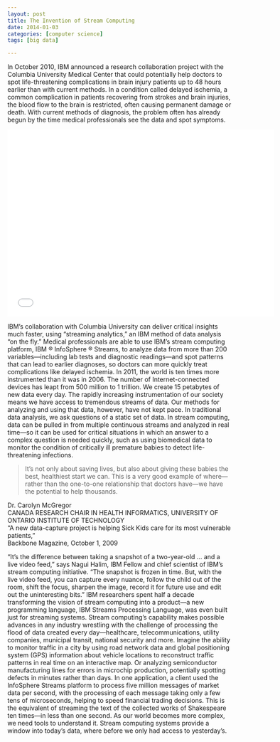 ```yaml
---
layout: post
title: The Invention of Stream Computing 
date: 2014-01-03
categories: [computer science]
tags: [big data]

---
```



In October 2010, IBM announced a research collaboration project with the Columbia University Medical Center that could potentially help doctors to spot life-threatening complications in brain injury patients up to 48 hours earlier than with current methods. In a condition called delayed ischemia, a common complication in patients recovering from strokes and brain injuries, the blood flow to the brain is restricted, often causing permanent damage or death. With current methods of diagnosis, the problem often has already begun by the time medical professionals see the data and spot symptoms.

<iframe width="600" height="420" src="//www.youtube.com/embed/robD54z9hbk" frameborder="0" allowfullscreen></iframe>

IBM’s collaboration with Columbia University can deliver critical insights much faster, using “streaming analytics,” an IBM method of data analysis “on the fly.” Medical professionals are able to use IBM’s stream computing platform, IBM ® InfoSphere ® Streams, to analyze data from more than 200 variables—including lab tests and diagnostic readings—and spot patterns that can lead to earlier diagnoses, so doctors can more quickly treat complications like delayed ischemia.
In 2011, the world is ten times more instrumented than it was in 2006. The number of Internet-connected devices has leapt from 500 million to 1 trillion. We create 15 petabytes of new data every day. The rapidly increasing instrumentation of our society means we have access to tremendous streams of data. Our methods for analyzing and using that data, however, have not kept pace. In traditional data analysis, we ask questions of a static set of data. In stream computing, data can be pulled in from multiple continuous streams and analyzed in real time—so it can be used for critical situations in which an answer to a complex question is needed quickly, such as using biomedical data to monitor the condition of critically ill premature babies to detect life-threatening infections.



> It’s not only about saving lives, but also about giving these babies the best, healthiest start we can. This is a very good example of where—rather than the one-to-one relationship that doctors have—we have the potential to help thousands. 

Dr. Carolyn McGregor   
CANADA RESEARCH CHAIR IN HEALTH INFORMATICS, UNIVERSITY OF ONTARIO INSTITUTE OF TECHNOLOGY  
“A new data-capture project is helping Sick Kids care for its most vulnerable patients,”   
Backbone Magazine, October 1, 2009



“It’s the difference between taking a snapshot of a two-year-old … and a live video feed,” says Nagui Halim, IBM Fellow and chief scientist of IBM’s stream computing initiative. “The snapshot is frozen in time. But, with the live video feed, you can capture every nuance, follow the child out of the room, shift the focus, sharpen the image, record it for future use and edit out the uninteresting bits.” IBM researchers spent half a decade transforming the vision of stream computing into a product—a new programming language, IBM Streams Processing Language, was even built just for streaming systems.
Stream computing’s capability makes possible advances in any industry wrestling with the challenge of processing the flood of data created every day—healthcare, telecommunications, utility companies, municipal transit, national security and more.
Imagine the ability to monitor traffic in a city by using road network data and global positioning system (GPS) information about vehicle locations to reconstruct traffic patterns in real time on an interactive map. Or analyzing semiconductor manufacturing lines for errors in microchip production, potentially spotting defects in minutes rather than days. In one application, a client used the InfoSphere Streams platform to process five million messages of market data per second, with the processing of each message taking only a few tens of microseconds, helping to speed financial trading decisions. This is the equivalent of streaming the text of the collected works of Shakespeare ten times—in less than one second.
As our world becomes more complex, we need tools to understand it. Stream computing systems provide a window into today’s data, where before we only had access to yesterday’s.